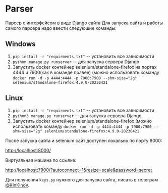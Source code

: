 # Parser
Парсер с интерфейсом в виде Django сайта
Для запуска сайта и работы самого парсера надо ввести следующие команды:
## Windows
1. `pip install -r "requirments.txt"` -- установить все зависимости
2. `python manage.py runserver` -- для запуска сервера Django
3. Запустить docker контейнер selenium/standalone-firefox на портах 4444 и 7900(как в команде правее) (можно использовать команду `docker run -d -p 4444:4444 -p 7900:7900 --shm-size="2g" selenium/standalone-firefox:4.9.0-20230421`
## Linux
1. `pip install -r "requirments.txt"` -- установить все зависимости
2. `python3 manage.py runserver` -- для запуска сервера Django
3. Запустить docker контейнер selenium/standalone-firefox (можно использовать команду `docker run -d -p 4444:4444 -p 7900:7900 --shm-size="2g" selenium/standalone-firefox:4.9.0-20230421`

После запуска сайта и selenium сайт доступен локально по порту 8000:

[http://localhost:8000/](http://localhost:8000/)

Виртуальная машина по ссылке:

[http://localhost:7900/?autoconnect=1&resize=scale&password=secret](http://localhost:7900/?autoconnect=1&resize=scale&password=secret)

Для получения `keys.py` нужного для запуска сайта, писать в телеграм [@KinKinoV](https://t.me/KinkinoV).

